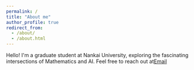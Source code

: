 ```yaml
---
permalink: /
title: "About me"
author_profile: true
redirect_from: 
  - /about/
  - /about.html
---
```


Hello! I'm a graduate student at Nankai University, exploring the fascinating intersections of Mathematics and AI. Feel free to reach out at[Email](2120230056@mail.nankai.edu.cn)

